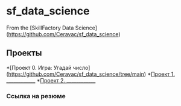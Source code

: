 # sf_data_science
From the [SkillFactory Data Science] (https://github.com/Ceravac/sf_data_science)

## Проекты
*[Проект 0. Игра: Угадай число] (https://github.com/Ceravac/sf_data_science/tree/main)
*[Проект 1. ____________](____)
*[Проект 2. ____________](____)


### Ссылка на резюме